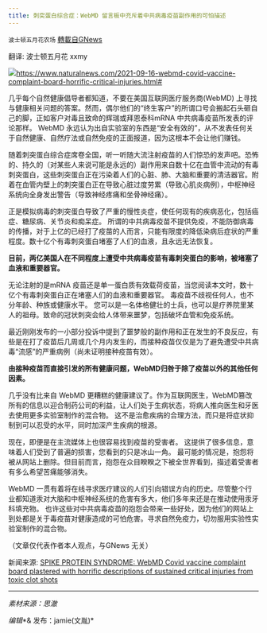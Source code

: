 ```yaml
---
title: 刺突蛋白综合症：WebMD 留言板中充斥着中共病毒疫苗副作用的可怕描述
---
```

`波士顿五月花农场` [轉載自GNews](https://gnews.org/zh-hans/1592731/)

翻译: 波士顿五月花  xxmy

![](https://assets.gnews.org/wp-content/uploads/2021/10/Covid-19-Coronavirus-Shot-Vaccine-Syringe.jpg)https://www.naturalnews.com/2021-09-16-webmd-covid-vaccine-complaint-board-horrific-critical-injuries.html#

几乎每个自然健康倡导者都知道，不要在美国互联网医疗服务商(WebMD) 上寻找与健康相关问题的答案。然而，偶尔他们的“终生客户”的所谓口号会搬起石头砸自己的脚，正如客户对毒且致命的辉瑞或拜恩泰科mRNA 中共病毒疫苗所发表的评论那样。 WebMD 永远认为出自实验室的东西是“安全有效的”，从不发表任何关于自然健康、自然疗法或自然免疫的正面报道，因为这根本不会让他们赚钱。

随着刺突蛋白综合症席卷全国，听一听随大流注射疫苗的人们惊恐的发声吧。恐怖的、持久的（对某些人来说可能是永远的）副作用来自数十亿在血管中流动的有毒刺突蛋白，这些刺突蛋白正在污染着人们的心脏、肺、大脑和重要的清洁器官。附着在血管内壁上的刺突蛋白正在导致心脏过度劳累（导致心肌炎病例），中枢神经系统向全身发出警告（导致神经疼痛和坐骨神经痛）。

正是模拟病毒的刺突蛋白导致了严重的慢性炎症，使任何现有的疾病恶化，包括癌症、糖尿病、关节炎和痴呆症。 所谓的中共病毒疫苗不提供免疫，不能防御病毒的传播，对于上亿的已经打了疫苗的人而言，只能有限度的降低染病后症状的严重程度。数十亿个有毒刺突蛋白堵塞了人们的血液，且永远无法恢复。

**目前，两亿美国人在不同程度上遭受中共病毒疫苗有毒刺突蛋白的影响，被堵塞了血液和重要器官。**

无论注射的是mRNA 疫苗还是单一蛋白质有效载荷疫苗，当您阅读本文时，数十亿个有毒刺突蛋白正在堵塞人们的血液和重要器官。 毒疫苗不歧视任何人，也不分年龄、种族或健康水平。 您可以是一名体格健壮的士兵，也可以是疗养院里某人的祖母。致命的冠状刺突会给人体带来噩梦，包括破坏血管和免疫系统。

最近刚刚发布的一小部分投诉中提到了噩梦般的副作用和正在发生的不良反应，有些是在打了疫苗后几周或几个月内发生的，而接种疫苗仅仅是为了避免遭受中共病毒“流感”的严重病例（尚未证明接种疫苗有效）。

**由接种疫苗而直接引发的所有健康问题，WebMD归咎于除了疫苗以外的其他任何因素。**

几乎没有比来自 WebMD 更糟糕的健康建议了。作为互联网医生，WebMD篡改所有的信息以迎合制药公司的利益，让人们处于生病状态，将病人推向医生和牙医去使用更多实验室制作的混合物。 这不是治愈疾病的合理方法，而只是将症状抑制到可以忍受的水平，同时加深产生疾病的根源。

现在，即便是在主流媒体上也很容易找到疫苗的受害者。 这提供了很多信息，意味着人们受到了普遍的损害，您看到的只是冰山一角。 最可能的情况是，抱怨将被从网站上删除。但目前而言，抱怨在众目睽睽之下被全世界看到，描述着受害者有多么希望苦痛能够消失。

WebMD 一贯有着将在线寻求医疗建议的人们引向错误方向的历史。尽管整个行业都知道汞对大脑和中枢神经系统的危害有多大，他们多年来还是在推动使用汞牙科填充物。 也许这些对中共病毒疫苗的抱怨会带来一些好处，因为他们的网站上到处都是关于毒疫苗对健康造成的可怕危害。寻求自然免疫力，切勿服用实验性实验室制作的混合物。

（文章仅代表作者本人观点，与GNews 无关）

新闻来源: [SPIKE PROTEIN SYNDROME: WebMD Covid vaccine complaint board plastered with horrific descriptions of sustained critical injuries from toxic clot shots](https://www.naturalnews.com/2021-09-16-webmd-covid-vaccine-complaint-board-horrific-critical-injuries.html#)

* * *

*素材来源：思澈*

*编辑**& 发布：jamie(文胤)*
